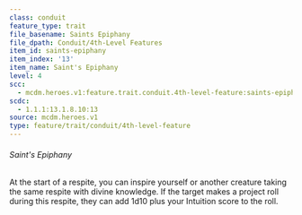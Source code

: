```yaml
---
class: conduit
feature_type: trait
file_basename: Saints Epiphany
file_dpath: Conduit/4th-Level Features
item_id: saints-epiphany
item_index: '13'
item_name: Saint's Epiphany
level: 4
scc:
  - mcdm.heroes.v1:feature.trait.conduit.4th-level-feature:saints-epiphany
scdc:
  - 1.1.1:13.1.8.10:13
source: mcdm.heroes.v1
type: feature/trait/conduit/4th-level-feature
---
```


###### Saint's Epiphany

At the start of a respite, you can inspire yourself or another creature taking the same respite with divine knowledge. If the target makes a project roll during this respite, they can add 1d10 plus your Intuition score to the roll.
